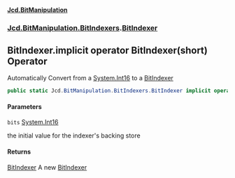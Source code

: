 #### [Jcd.BitManipulation](index.md 'index')
### [Jcd.BitManipulation.BitIndexers](Jcd.BitManipulation.BitIndexers.md 'Jcd.BitManipulation.BitIndexers').[BitIndexer](Jcd.BitManipulation.BitIndexers.BitIndexer.md 'Jcd.BitManipulation.BitIndexers.BitIndexer')

## BitIndexer.implicit operator BitIndexer(short) Operator

Automatically Convert from a [System.Int16](https://docs.microsoft.com/en-us/dotnet/api/System.Int16 'System.Int16') to a [BitIndexer](Jcd.BitManipulation.BitIndexers.BitIndexer.md 'Jcd.BitManipulation.BitIndexers.BitIndexer')

```csharp
public static Jcd.BitManipulation.BitIndexers.BitIndexer implicit operator BitIndexer(short bits);
```
#### Parameters

<a name='Jcd.BitManipulation.BitIndexers.BitIndexer.op_ImplicitJcd.BitManipulation.BitIndexers.BitIndexer(short).bits'></a>

`bits` [System.Int16](https://docs.microsoft.com/en-us/dotnet/api/System.Int16 'System.Int16')

the initial value for the indexer's backing store

#### Returns
[BitIndexer](Jcd.BitManipulation.BitIndexers.BitIndexer.md 'Jcd.BitManipulation.BitIndexers.BitIndexer')
A new [BitIndexer](Jcd.BitManipulation.BitIndexers.BitIndexer.md 'Jcd.BitManipulation.BitIndexers.BitIndexer')